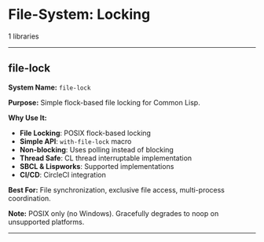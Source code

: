 # File-System: Locking

1 libraries

---

## file-lock

**System Name:** `file-lock`

**Purpose:** Simple flock-based file locking for Common Lisp.

**Why Use It:**
- **File Locking**: POSIX flock-based locking
- **Simple API**: `with-file-lock` macro
- **Non-blocking**: Uses polling instead of blocking
- **Thread Safe**: CL thread interruptable implementation
- **SBCL & Lispworks**: Supported implementations
- **CI/CD**: CircleCI integration

**Best For:** File synchronization, exclusive file access, multi-process coordination.

**Note:** POSIX only (no Windows). Gracefully degrades to noop on unsupported platforms.

---


